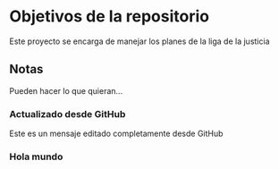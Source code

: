 # Objetivos de la repositorio

Este proyecto se encarga de manejar los planes de la liga de la justicia


## Notas
Pueden hacer lo que quieran...


### Actualizado desde GitHub
Este es un mensaje editado completamente desde GitHub

### Hola mundo
